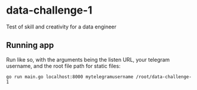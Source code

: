 # data-challenge-1
Test of skill and creativity for a data engineer

## Running app

Run like so, with the arguments being the listen URL, your telegram username, and the root file path for static files:
```
go run main.go localhost:8000 mytelegramusername /root/data-challenge-1
```
